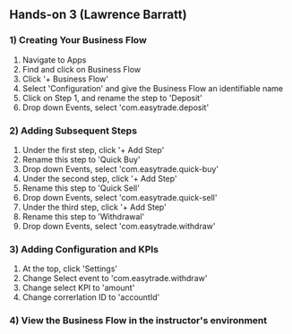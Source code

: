 ## Hands-on 3 (Lawrence Barratt)

### 1) Creating Your Business Flow
1. Navigate to Apps
2. Find and click on Business Flow
3. Click '+ Business Flow'
4. Select 'Configuration' and give the Business Flow an identifiable name
5. Click on Step 1, and rename the step to 'Deposit'
6. Drop down Events, select 'com.easytrade.deposit'

### 2) Adding Subsequent Steps
1. Under the first step, click '+ Add Step'
2. Rename this step to 'Quick Buy'
3. Drop down Events, select 'com.easytrade.quick-buy'
4. Under the second step, click '+ Add Step'
5. Rename this step to 'Quick Sell'
6. Drop down Events, select 'com.easytrade.quick-sell'
7. Under the third step, click '+ Add Step'
8. Rename this step to 'Withdrawal'
9. Drop down Events, select 'com.easytrade.withdraw'

### 3) Adding Configuration and KPIs
1. At the top, click 'Settings'
2. Change Select event to 'com.easytrade.withdraw'
3. Change select KPI to 'amount'
4. Change correrlation ID to 'accountId'

### 4) View the Business Flow in the instructor's environment